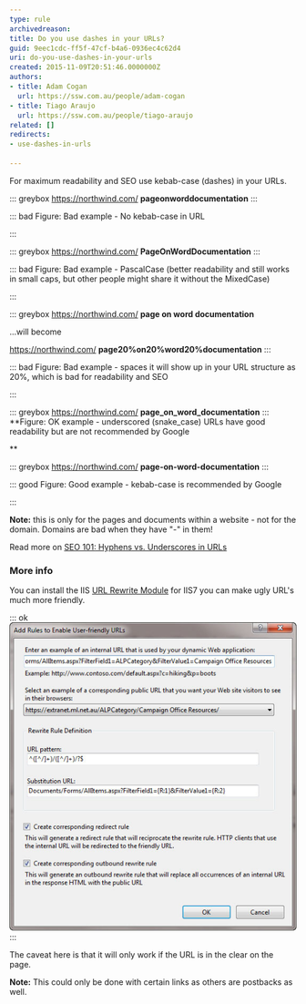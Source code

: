 ```yaml
---
type: rule
archivedreason: 
title: Do you use dashes in your URLs?
guid: 9eec1cdc-ff5f-47cf-b4a6-0936ec4c62d4
uri: do-you-use-dashes-in-your-urls
created: 2015-11-09T20:51:46.0000000Z
authors:
- title: Adam Cogan
  url: https://ssw.com.au/people/adam-cogan
- title: Tiago Araujo
  url: https://ssw.com.au/people/tiago-araujo
related: []
redirects:
- use-dashes-in-urls

---
```


For maximum readability and SEO use kebab-case (dashes) in your URLs.

<!--endintro-->


::: greybox
https://northwind.com/ **pageonworddocumentation** 
:::


::: bad
Figure: Bad example - No kebab-case in URL 


:::


::: greybox
https://northwind.com/ **PageOnWordDocumentation** 
:::


::: bad
Figure: Bad example - PascalCase (better readability and still works in small caps, but other people might share it without the MixedCase)


:::


::: greybox
https://northwind.com/ **page on word documentation** 

...will become

 https://northwind.com/ **page20%on20%word20%documentation** 
:::


::: bad
Figure: Bad example - spaces it will show up in your URL structure as 20%, which is bad for readability and SEO


:::


::: greybox
https://northwind.com/ **page\_on\_word\_documentation** 
:::
 **Figure: OK example - underscored (snake\_case) URLs have good readability but are not recommended by Google

** 

::: greybox
https://northwind.com/ **page-on-word-documentation** 
:::


::: good
Figure: Good example - kebab-case is recommended by Google


:::

**Note:** this is only for the pages and documents within a website - not for the domain. Domains are bad when they have "-" in them!

Read more on [SEO 101: Hyphens vs. Underscores in URLs](https://www.seomechanic.com/seo-101-hyphens-underscores-_-urls/)

### More info

You can install the IIS [URL Rewrite Module](http://learn.iis.net/page.aspx/460/using-the-url-rewrite-module/) for IIS7 you can make ugly URL's much more friendly.


::: ok  
![Figure: Rewrite both the HTML in the page and the incoming URL's to be friendly](friendly-url-rule.jpg)  
:::

The caveat here is that it will only work if the URL is in the clear on the page.

**Note:** This could only be done with certain links as others are postbacks as well.

